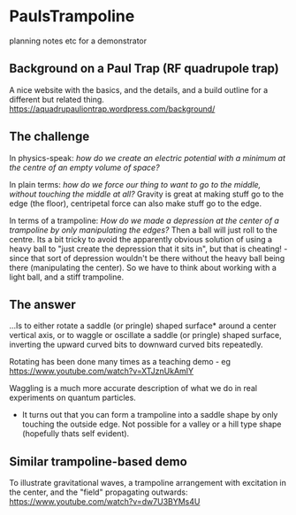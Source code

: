 # PaulsTrampoline
planning notes etc for a demonstrator

## Background on a Paul Trap (RF quadrupole trap)
A nice website with the basics, and the details, and a build outline for a different but related thing. https://aquadrupauliontrap.wordpress.com/background/

## The challenge
In physics-speak: *how do we create an electric potential with a minimum at the centre of an empty volume of space?*

In plain terms: *how do we force our thing to want to go to the middle, without touching the middle at all?* Gravity is great at making stuff go to the edge (the floor), centripetal force can also make stuff go to the edge.

In terms of a trampoline: *How do we made a depression at the center of a trampoline by only manipulating the edges?* Then a ball will just roll to the centre. Its a bit tricky to avoid the apparently obvious solution of using a heavy ball to "just create the depression that it sits in", but that is cheating! - since that sort of depression wouldn't be there without the heavy ball being there (manipulating the center). So we have to think about working with a light ball, and a stiff trampoline.

## The answer
...Is to either rotate a saddle (or pringle) shaped surface* around a center vertical axis, or to waggle or oscillate a saddle (or pringle) shaped surface, inverting the upward curved bits to downward curved bits repeatedly.

Rotating has been done many times as a teaching demo - eg https://www.youtube.com/watch?v=XTJznUkAmIY

Waggling is a much more accurate description of what we do in real experiments on quantum particles.

* It turns out that you can form a trampoline into a saddle shape by only touching the outside edge. Not possible for a valley or a hill type shape (hopefully thats self evident).


## Similar trampoline-based demo
To illustrate gravitational waves, a trampoline arrangement with excitation in the center, and the "field" propagating outwards: https://www.youtube.com/watch?v=dw7U3BYMs4U

